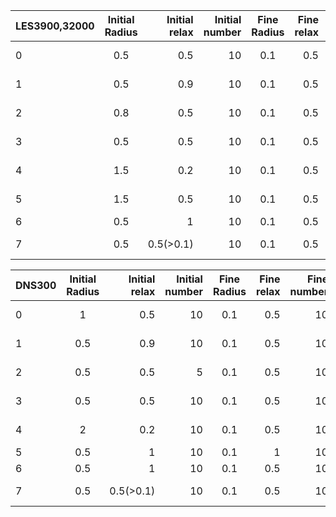 | LES3900,32000  | Initial Radius | Initial relax | Initial number | Fine Radius | Fine relax | Fine number | comment |
| ------------- |:--------------:| -------------:|---------------:|:--------------:| -------------:|---------------:|---------------:|
| 0 | 0.5 | 0.5 | 10 | 0.1 | 0.5 | 10 | sudden diverge
| 1 | 0.5 | 0.9 | 10 | 0.1 | 0.5 | 10 | sudden drop
| 2 | 0.8 | 0.5 | 10 | 0.1 | 0.5 | 10 | meld drop
| 3 | 0.5 | 0.5 | 10 | 0.1 | 0.5 | 10 | sudden diverge
| 4 | 1.5 | 0.2 | 10 | 0.1 | 0.5 | 10 | sudden diverge
| 5 | 1.5 | 0.5 | 10 | 0.1 | 0.5 | 10 | sudden drop
| 6 | 0.5 | 1   | 10 | 0.1 | 0.5 | 10 | flat
| 7 | 0.5 | 0.5(>0.1) | 10 | 0.1 | 0.5 | 10 | same as 0

| DNS300  | Initial Radius | Initial relax | Initial number | Fine Radius | Fine relax | Fine number | Comment | 
| ------------- |:--------------:| -------------:|---------------:|:--------------:| -------------:|---------------:|---------------:|
| 0 | 1   | 0.5 | 10 | 0.1 | 0.5 | 10 | sudden drop
| 1 | 0.5 | 0.9 | 10 | 0.1 | 0.5 | 10 | sudden drop 
| 2 | 0.5 | 0.5 | 5  | 0.1 | 0.5 | 10 | meld drop
| 3 | 0.5 | 0.5 | 10 | 0.1 | 0.5 | 10 | sudden diverge
| 4 | 2   | 0.2 | 10 | 0.1 | 0.5 | 10 | sudden diverge
| 5 | 0.5 | 1   | 10 | 0.1 | 1   | 10 | flat
| 6 | 0.5 | 1   | 10 | 0.1 | 0.5 | 10 | flat
| 7 | 0.5 | 0.5(>0.1) | 10 | 0.1 | 0.5 | 10 | same as 3